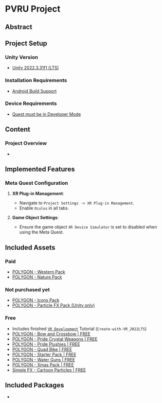 # PVRU Project

## Abstract

## Project Setup

### Unity Version

- [Unity 2022.3.31f1 (LTS)](https://unity.com/releases/2022-lts)

### Installation Requirements

- [Android Build Support](https://docs.unity3d.com/Manual/android-sdksetup.html)

### Device Requirements

- [Quest must be in Developer Mode](https://developer.oculus.com/documentation/native/android/mobile-device-setup/)

## Content

### Project Overview

-

## Implemented Features

### Meta Quest Configuration

1. **XR Plug-in Management**:

   - Navigate to `Project Settings -> XR Plug-in Management`.
   - Enable `Oculus` in all tabs.

2. **Game Object Settings**:
   - Ensure the game object `XR Device Simulator` is set to disabled when using the Meta Quest.

## Included Assets

### Paid

- [POLYGON - Western Pack](https://syntystore.com/products/polygon-western-pack)
- [POLYGON - Nature Pack](https://syntystore.com/products/polygon-nature-pack)

### Not purchased yet

- [POLYGON - Icons Pack](https://syntystore.com/products/polygon-icons-pack)
- [POLYGON - Particle FX Pack (Unity only)](https://syntystore.com/products/polygon-particle-fx-pack)

### Free

- Includes finished [`VR Development`](https://learn.unity.com/learn/pathway/vr-development) Tutorial (`Create-with-VR_2022LTS`)
- [POLYGON - Bow and Crossbow | FREE](https://syntystore.com/products/polygon-bow-and-crossbow)
- [POLYGON - Pride Crystal Weapons | FREE](https://syntystore.com/products/polygon-pride-crystal-weapons)
- [POLYGON - Pride Plushies | FREE](https://syntystore.com/products/polygon-pride-plushies)
- [POLYGON - Quad Bike | FREE](https://syntystore.com/products/polygon-quad-bike)
- [POLYGON - Starter Pack | FREE](https://syntystore.com/products/polygon-starter-pack)
- [POLYGON - Water Guns | FREE](https://syntystore.com/products/polygon-water-guns)
- [POLYGON - Xmas Pack | FREE](https://syntystore.com/products/polygon-xmas-pack)
- [Simple FX - Cartoon Particles | FREE](https://syntystore.com/products/simple-fx-cartoon-particles)

## Included Packages

-
